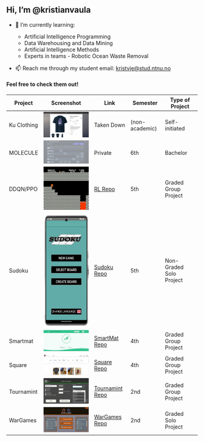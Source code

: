 ## Hi, I’m @kristianvaula
- 🌱 I’m currently learning: 
  - Artificial Intelligence Programming
  - Data Warehousing and Data Mining
  - Artificial Intelligence Methods
  - Experts in teams - Robotic Ocean Waste Removal 
    

- 📫 Reach me through my student email: kristvje@stud.ntnu.no

#### Feel free to check them out! 

| Project     | Screenshot                                      | Link                                    | Semester | Type of Project |
|-------------|-------------------------------------------------|----------------------------------------------------|-----|-----------|
| Ku Clothing | <img src="https://github.com/kristianvaula/kristianvaula/blob/main/ku-clothing-screenshot.png" width="300"/>  | Taken Down | (non-academic) | Self-initiated |
| MOLECULE    | <img src="https://github.com/kristianvaula/kristianvaula/blob/main/molecule_v1.png" width="300" style="opacity: 50%;"/>  | Private | 6th | Bachelor |
| DDQN/PPO    | <img src="https://github.com/kristianvaula/ReinforcementLearning/blob/main/ppo_super_mario_2.gif" width="300"/>  | [RL Repo](https://github.com/kristianvaula/ReinforcementLearning) | 5th | Graded Group Project |
| Sudoku      | <img src="https://github.com/kristianvaula/Sudoku/blob/main/screenshots/home.png" height="300"/>  | [Sudoku Repo](https://github.com/kristianvaula/Sudoku)  | 5th | Non-Graded Solo Project |
| Smartmat    | <img src="https://github.com/kristianvaula/SmartMat/blob/Main/screenshots/home.png" width="300"/>  | [SmartMat Repo](https://github.com/kristianvaula/SmartMat)  | 4th | Graded Group Project |
| Square      | <img src="https://github.com/kristianvaula/Square/blob/main/home.png" width="300"/>  | [Square Repo](https://github.com/kristianvaula/Square)  | 4th | Graded Group Project | 
| Tournamint  | <img src="https://github.com/kristianvaula/Tournamint/blob/main/Create.png" width="300"/>  | [Tournamint Repo](https://github.com/kristianvaula/Tournamint)  | 2nd | Graded Group Project |
| WarGames    | <img src="https://github.com/kristianvaula/WarGames/blob/master/home.png" width="300"/>  | [WarGames Repo](https://github.com/kristianvaula/WarGames)  | 2nd | Graded Solo Project |

